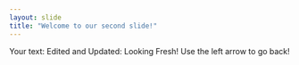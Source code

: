 ```yaml
---
layout: slide
title: "Welcome to our second slide!"
---
```

Your text: Edited and Updated: Looking Fresh!
Use the left arrow to go back!
